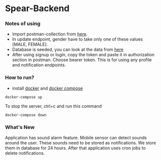 # Spear-Backend
### Notes of using
- Import postman-collection from [here](https://github.com/spear-app/spear-go/blob/authen-feature/postman_collection/spear-backend.postman_collection.json).
- In update endpoint, gender have to take only one of these values [MALE, FEMALE].
-  Database is seeded, you can look at the data from [here](https://github.com/spear-app/spear-go/blob/authen-feature/pkg/driver/seed.go)
-  After using signup or login, copy the token and paste it in authorization section in postman. Choose bearer token. This is for using any profile and notification endpoints.
### How to run?
- install [docker](https://docs.docker.com/engine/install/) and [docker compose](https://docs.docker.com/compose/install/)
```
docker-compose up
```
To stop the server, ctrl+c and run this command
```
docker-compose down
 ```
 
 ### What's New
Application has sound alarm feature. Mobile sensor can detect sounds around the user. These sounds need to be stored as notifications. We store them in database for 24 hours. After that application uses cron jobs to delete notifications. 
